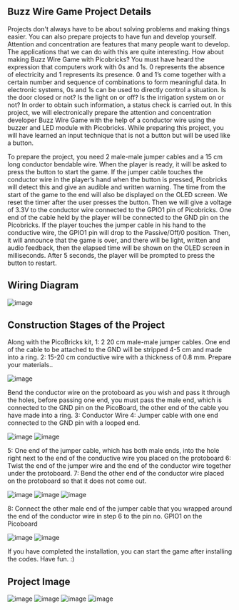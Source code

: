 ## Buzz Wire Game Project Details
Projects don't always have to be about solving problems and making things easier. You can also prepare projects to have fun and develop yourself. Attention and concentration are features that many people want to develop. The applications that we can do with this are quite interesting. How about making Buzz Wire Game with Picobricks? You must have heard the expression that computers work with 0s and 1s. 0 represents the absence of electricity and 1 represents its presence. 0 and 1’s come together with a certain number and sequence of combinations to form meaningful data. In electronic systems, 0s and 1s can be used to directly control a situation. Is the door closed or not? Is the light on or off? Is the irrigation system on or not? In order to obtain such information, a status check is carried out. In this project, we will electronically prepare the attention and concentration developer Buzz Wire Game with the help of a conductor wire using the buzzer and LED module with Picobricks. While preparing this project, you will have learned an input technique that is not a button but will be used like a button.

To prepare the project, you need 2 male-male jumper cables and a 15 cm long conductor bendable wire. When the player is ready, it will be asked to press the button to start the game. If the jumper cable touches the conductor wire in the player’s hand when the button is pressed, Picobricks will detect this and give an audible and written warning. The time from the start of the game to the end will also be displayed on the OLED screen. We reset the timer after the user presses the button. Then we will give a voltage of 3.3V to the conductor wire connected to the GPIO1 pin of Picobricks. One end of the cable held by the player will be connected to the GND pin on the Picobricks. If the player touches the jumper cable in his hand to the conductive wire, the GPIO1 pin will drop to the Passive/Off/0 position. Then, it will announce that the game is over, and there will be light, written and audio feedback, then the elapsed time will be shown on the OLED screen in milliseconds. After 5 seconds, the player will be prompted to press the button to restart.

## Wiring Diagram

  ![image](https://user-images.githubusercontent.com/111511331/200278014-f2bb34e2-b307-410c-99fd-6e6eb4cc6805.png)
  
## Construction Stages of the Project

Along with the PicoBricks kit,
1: 2 20 cm male-male jumper cables. One end of the cable to be attached to the GND will be stripped 4-5 cm and made into a ring. 
2: 15-20 cm conductive wire with a thickness of 0.8 mm. Prepare your materials..

![image](https://user-images.githubusercontent.com/111511331/200278238-35209438-8d84-4d88-a849-76ae9a8408ce.png)

Bend the conductor wire on the protoboard as you wish and pass it through the holes, before passing one end, you must pass the male end, which is connected to the GND pin on the PicoBoard, the other end of the cable you have made into a ring.
3: Conductor Wire
4: Jumper cable with one end connected to the GND pin with a looped end.

![image](https://user-images.githubusercontent.com/111511331/200278328-4e7e2f0c-86d2-4478-9a7c-1f0db719fef5.png)
![image](https://user-images.githubusercontent.com/111511331/200278355-a0ded246-b235-4e41-acc2-81812de4ceba.png)

5: One end of the jumper cable, which has both male ends, into the hole right next to the end of the conductive wire you placed on the protoboard
6: Twist the end of the jumper wire and the end of the conductor wire together under the protoboard.
7: Bend the other end of the conductor wire placed on the protoboard so that it does not come out.

![image](https://user-images.githubusercontent.com/111511331/200278468-1a05683a-e030-4b72-99de-ae26f0b1d1ed.png)
![image](https://user-images.githubusercontent.com/111511331/200278502-014d8a02-48b6-4e70-a8d0-9bd6559f4165.png)
![image](https://user-images.githubusercontent.com/111511331/200278542-cf0d3720-534d-4ede-9361-8b411ec2095f.png)

8: Connect the other male end of the jumper cable that you wrapped around the end of the conductor wire in step 6 to the pin no. GPIO1 on the Picoboard

![image](https://user-images.githubusercontent.com/111511331/200278664-7b1b415d-dd7b-4112-99a6-2b9998bd4ed1.png)
![image](https://user-images.githubusercontent.com/111511331/200278685-0f6b5d11-f3cb-4b9f-a1c3-ca724cbd7c50.png)

If you have completed the installation, you can start the game after installing the codes. Have fun. :)

## Project Image

![image](https://user-images.githubusercontent.com/111511331/200279656-8044d5ea-b55f-4783-aa8c-789694db8d19.png)
![image](https://user-images.githubusercontent.com/111511331/200279833-e674abd9-ef9c-4bba-a124-c7cad2005a02.png)
![image](https://user-images.githubusercontent.com/111511331/200279855-0acd263f-394d-45a9-a792-42ad62e2bd31.png)
![image](https://user-images.githubusercontent.com/111511331/200279888-fddfa9e6-5d09-4e61-a9e6-b478aa0c1a16.png)


